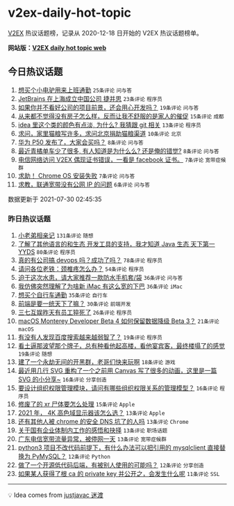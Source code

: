 # v2ex-daily-hot-topic

[V2EX](https://www.v2ex.com/) 热议话题榜，记录从 2020-12-18 日开始的 V2EX 热议话题榜单。

**网站版：[V2EX daily hot topic web](https://boojack.github.io/v2ex-daily-hot-topic-web/)**

## 今日热议话题

<!-- TODAY BEGIN -->

1. [想买个小电驴用来上班通勤](https://www.v2ex.com/t/792600) `25条评论` `问与答`
1. [JetBrains 在上海成立中国公司 捷并思](https://www.v2ex.com/t/792621) `23条评论` `程序员`
1. [如果你并不看好公司的项目前景，还会用心开发吗？](https://www.v2ex.com/t/792611) `19条评论` `问与答`
1. [从来都不觉得没有房子怎么样，反而让我不舒服的是家人的催促](https://www.v2ex.com/t/792614) `15条评论` `成都`
1. [idea 里这个类的颜色有点淡, 为什么? 我猜跟 git 相关](https://www.v2ex.com/t/792616) `13条评论` `程序员`
1. [求问，家里猫粮写许多，求问北京捐助猫粮渠道](https://www.v2ex.com/t/792617) `10条评论` `北京`
1. [华为 P50 发布了，大家会买吗？](https://www.v2ex.com/t/792610) `8条评论` `问与答`
1. [最近青橘单车少了很多, 有人知道是为什么么? 还是俺的错觉?](https://www.v2ex.com/t/792606) `8条评论` `问与答`
1. [电信网络访问 V2EX 偶现证书错误，一看是 facebook 证书。](https://www.v2ex.com/t/792619) `7条评论` `宽带症候群`
1. [求助！ Chrome OS 安装失败](https://www.v2ex.com/t/792602) `7条评论` `问与答`
1. [求教，联通宽带没有公网 IP 的问题](https://www.v2ex.com/t/792628) `6条评论` `问与答`

数据更新于 2021-07-30 02:45:35

<!-- TODAY END -->

### 昨日热议话题

<!-- YESTERDAY BEGIN -->

1. [小老弟相亲记](https://www.v2ex.com/t/792382) `131条评论` `随想`
1. [了解了其他语言的和生态 开发工具的支持，我才知道 Java 生态 天下第一 YYDS](https://www.v2ex.com/t/792390) `80条评论` `程序员`
1. [真的有公司搞 devops 吗？成功了吗？](https://www.v2ex.com/t/792410) `78条评论` `程序员`
1. [请问各位老铁：颈椎疼怎么办？](https://www.v2ex.com/t/792481) `54条评论` `程序员`
1. [迫于这次水患，请大家推荐一款防水手机套/袋](https://www.v2ex.com/t/792456) `36条评论` `问与答`
1. [我仿佛突然理解了为啥新 iMac 有这么宽的下巴](https://www.v2ex.com/t/792490) `36条评论` `iMac`
1. [想买个自行车通勤](https://www.v2ex.com/t/792521) `35条评论` `自行车`
1. [前端是要一统天下了嘛？](https://www.v2ex.com/t/792518) `30条评论` `前端开发`
1. [三七互娱昨天有员工猝死了](https://www.v2ex.com/t/792395) `26条评论` `程序员`
1. [macOS Monterey Developer Beta 4 如何保留数据降级 Beta 3？](https://www.v2ex.com/t/792411) `21条评论` `macOS`
1. [有没有人发现百度搜索越来越弱智了？](https://www.v2ex.com/t/792539) `19条评论` `程序员`
1. [看土逼那波望那个牌子，总有种看他起高楼，看他宴宾客，最终楼塌了的感觉](https://www.v2ex.com/t/792489) `19条评论` `随想`
1. [建了一个永劫无间的开黑群，老哥们快来玩啊](https://www.v2ex.com/t/792391) `18条评论` `游戏`
1. [最近用几行 SVG 重构了一个之前用 Canvas 写了很多的动画，这里是一篇 SVG 的小分享~](https://www.v2ex.com/t/792457) `16条评论` `分享创造`
1. [要设计组织权限管理模块，请问有哪些组织权限关系的管理模型？](https://www.v2ex.com/t/792394) `16条评论` `程序员`
1. [修废了的 xr 尸体要怎么处理](https://www.v2ex.com/t/792427) `15条评论` `Apple`
1. [2021 年， 4K 高色域显示器该怎么选？](https://www.v2ex.com/t/792486) `13条评论` `Apple`
1. [还有其他人被 chrome 的安全 DNS 坑了的人吗](https://www.v2ex.com/t/792466) `13条评论` `Chrome`
1. [关于国有企业体制内工作的感悟和抉择](https://www.v2ex.com/t/792445) `13条评论` `职场话题`
1. [广东电信宽带流量异常，被停网一天](https://www.v2ex.com/t/792417) `13条评论` `宽带症候群`
1. [python3 项目不改代码前提下，有什么办法可以把引用的 mysqlclient 直接替换为 PyMySQL？](https://www.v2ex.com/t/792453) `12条评论` `Python`
1. [做了一个开源低代码后端，有被别人使用的可能吗？](https://www.v2ex.com/t/792404) `12条评论` `分享创造`
1. [如果某人获得了根 ca 的 private key 并公开之，会发生什么呢](https://www.v2ex.com/t/792561) `11条评论` `SSL`

<!-- YESTERDAY END -->

---

💡 Idea comes from [justjavac 迷渡](https://github.com/justjavac/)
